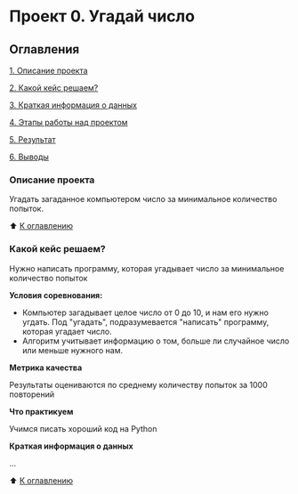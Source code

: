 # Проект 0. Угадай число

## Оглавления
[1. Описание проекта](https://github.com/Ruugiko/SF_DS/tree/main/project_0#описание-проекта)

[2. Какой кейс решаем?](https://github.com/Ruugiko/SF_DS/tree/main/project_0#какой-кейс-решаем)

[3. Краткая информация о данных]()

[4. Этапы работы над проектом]()

[5. Результат]()

[6. Выводы]()

### Описание проекта
Угадать загаданное компьютером число за минимальное количество попыток.

:arrow_up: [К оглавлению](https://github.com/Ruugiko/SF_DS/tree/main/project_0#оглавления)

### Какой кейс решаем?
Нужно написать программу, которая угадывает число за минимальное количество попыток


**Условия соревнования:**
- Компьютер загадывает целое число от 0 до 10, и нам его нужно угдать. Под "угадать", подразумевается "написать" программу, которая угадает число.
- Алгоритм учитывает информацию о том, больше ли случайное число или меньше нужного нам.


**Метрика качества**

Результаты оцениваются по среднему количеству попыток за 1000 повторений

**Что практикуем**

Учимся писать хороший код на Python

**Краткая информация о данных**

...

:arrow_up: [К оглавлению](https://github.com/Ruugiko/SF_DS/tree/main/project_0#оглавления)
